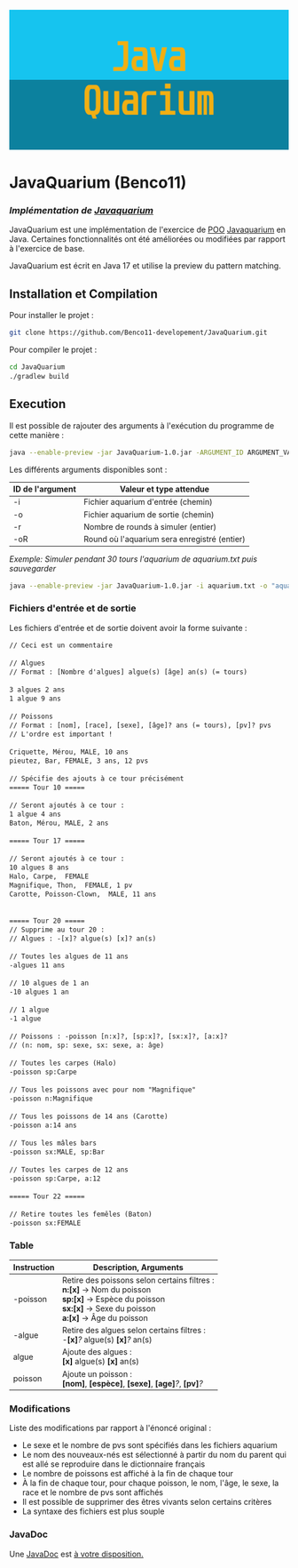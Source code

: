 ![logo](logo/JavaQuarium.png)
# JavaQuarium (Benco11)

### _Implémentation de [Javaquarium](https://zestedesavoir.com/forums/sujet/447/javaquarium/)_

JavaQuarium est une implémentation de l'exercice
de [POO](https://fr.wikipedia.org/wiki/Programmation_orient%C3%A9e_objet) [Javaquarium](https://zestedesavoir.com/forums/sujet/447/javaquarium/)
en Java.
Certaines fonctionnalités ont été améliorées ou modifiées par rapport à l'exercice de base.

JavaQuarium est écrit en Java 17 et utilise la preview du pattern matching.

## Installation et Compilation

Pour installer le projet :

```bash
git clone https://github.com/Benco11-developement/JavaQuarium.git
```

Pour compiler le projet :

```bash
cd JavaQuarium
./gradlew build
```

## Execution

Il est possible de rajouter des arguments à l'exécution du programme de cette manière :

```bash
java --enable-preview -jar JavaQuarium-1.0.jar -ARGUMENT_ID ARGUMENT_VALUE
```

Les différents arguments disponibles sont :

| ID de l'argument | Valeur et type attendue                      |
|------------------|----------------------------------------------|
| -i               | Fichier aquarium d'entrée (chemin)           |
| -o               | Fichier aquarium de sortie (chemin)          |
| -r               | Nombre de rounds à simuler (entier)          |
| -oR              | Round où l'aquarium sera enregistré (entier) |

_Exemple: Simuler pendant 30 tours l'aquarium de aquarium.txt puis sauvegarder_

```bash
java --enable-preview -jar JavaQuarium-1.0.jar -i aquarium.txt -o "aquarium 2.txt" -r 30
```

### Fichiers d'entrée et de sortie

Les fichiers d'entrée et de sortie doivent avoir la forme suivante :

```
// Ceci est un commentaire

// Algues
// Format : [Nombre d'algues] algue(s) [âge] an(s) (= tours)

3 algues 2 ans
1 algue 9 ans

// Poissons
// Format : [nom], [race], [sexe], [âge]? ans (= tours), [pv]? pvs
// L'ordre est important !

Criquette, Mérou, MALE, 10 ans
pieutez, Bar, FEMALE, 3 ans, 12 pvs

// Spécifie des ajouts à ce tour précisément
===== Tour 10 =====

// Seront ajoutés à ce tour :
1 algue 4 ans
Baton, Mérou, MALE, 2 ans

===== Tour 17 =====

// Seront ajoutés à ce tour :
10 algues 8 ans
Halo, Carpe,  FEMALE
Magnifique, Thon,  FEMALE, 1 pv
Carotte, Poisson-Clown,  MALE, 11 ans


===== Tour 20 =====
// Supprime au tour 20 :
// Algues : -[x]? algue(s) [x]? an(s)

// Toutes les algues de 11 ans
-algues 11 ans

// 10 algues de 1 an
-10 algues 1 an

// 1 algue 
-1 algue

// Poissons : -poisson [n:x]?, [sp:x]?, [sx:x]?, [a:x]? 
// (n: nom, sp: sexe, sx: sexe, a: âge)

// Toutes les carpes (Halo)
-poisson sp:Carpe

// Tous les poissons avec pour nom "Magnifique"
-poisson n:Magnifique

// Tous les poissons de 14 ans (Carotte)
-poisson a:14 ans

// Tous les mâles bars
-poisson sx:MALE, sp:Bar

// Toutes les carpes de 12 ans
-poisson sp:Carpe, a:12

===== Tour 22 =====

// Retire toutes les femêles (Baton)
-poisson sx:FEMALE
```

### Table

| Instruction | Description, Arguments                                                                                                                                                             |
|-------------|------------------------------------------------------------------------------------------------------------------------------------------------------------------------------------|
| -poisson    | Retire des poissons selon certains filtres :<br/>**n:[x]** -> Nom du poisson<br/>**sp:[x]** -> Espèce du poisson<br/>**sx:[x]** -> Sexe du poisson<br/>**a:[x]** -> Âge du poisson |
| -algue      | Retire des algues selon certains filtres :<br/> -**[x]**_?_ algue(s) **[x]**_?_ an(s)                                                                                              |
| algue       | Ajoute des algues :<br/>**[x]** algue(s) **[x]** an(s)                                                                                                                             |
| poisson     | Ajoute un poisson :<br/>**[nom]**, **[espèce]**, **[sexe]**, **[age]**_?_, **[pv]**_?_                                                                                             |

### Modifications

Liste des modifications par rapport à l'énoncé original :

- Le sexe et le nombre de pvs sont spécifiés dans les fichiers aquarium
- Le nom des nouveaux-nés est sélectionné à partir du nom du parent qui est allé se reproduire dans le dictionnaire français
- Le nombre de poissons est affiché à la fin de chaque tour
- À la fin de chaque tour, pour chaque poisson, le nom, l'âge, le sexe, la race et le nombre de pvs sont affichés
- Il est possible de supprimer des êtres vivants selon certains critères
- La syntaxe des fichiers est plus souple

### JavaDoc

Une [JavaDoc](https://fr.wikipedia.org/wiki/Javadoc) est [<ins>à votre disposition.</ins>](https://benco11-developement.github.io/JavaQuarium/javadoc)